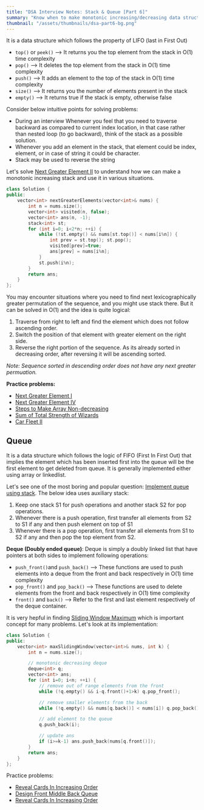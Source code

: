 ```yaml
---
title: "DSA Interview Notes: Stack & Queue [Part 6]"
summary: "Know when to make monotonic increasing/decreasing data structures"
thumbnail: "/assets/thumbnails/dsa-part6-bg.png"
---
```


<!-- date: 2024-03-09T09:19:14+05:30
tags: ["dsa", "interviews"]-->

It is a data structure which follows the property of LIFO (last in First Out)

- `top()` or `peek()` --> It returns you the top element from the stack in O(1) time complexity
- `pop()` --> It deletes the top element from the stack in O(1) time complexity
- `push()` --> It adds an element to the top of the stack in O(1) time complexity
- `size()` --> It returns you the number of elements present in the stack
- `empty()` --> It returns true if the stack is empty, otherwise false

Consider below intuitive points for solving problems:
- During an interview Whenever you feel that you need to traverse backward as compared to current index location, in that case rather than nested loop (to go backward), think of the stack as a possible solution.
- Whenever you add an element in the stack, that element could be index, element, or in case of string it could be character.
- Stack may be used to reverse the string


Let's solve [Next Greater Element II](https://leetcode.com/problems/next-greater-element-ii/) to understand how we can make a monotonic increasing stack and use it in various situations.

```cpp
class Solution {
public:
    vector<int> nextGreaterElements(vector<int>& nums) {
        int n = nums.size();
        vector<int> visited(n, false);
        vector<int> ans(n, -1);
        stack<int> st;
        for (int i=0; i<2*n; ++i) {
            while (!st.empty() && nums[st.top()] < nums[i%n]) {
                int prev = st.top(); st.pop();
                visited[prev]=true;
                ans[prev] = nums[i%n];
            }
            st.push(i%n);
        }
        return ans;
    }
};
```

You may encounter situations where you need to find next lexicographically greater permutation of the sequence, and you might use stack there. But it can be solved in O(1) and the idea is quite logical:
1. Traverse from right to left and find the element which does not follow ascending order.
2. Switch the position of that element with greater element on the right side.
3. Reverse the right portion of the sequence. As its already sorted in decreasing order, after reversing it will be ascending sorted.

_Note: Sequence sorted in descending order does not have any next greater permuation._

**Practice problems:**
- [Next Greater Element I](https://leetcode.com/problems/next-greater-element-i/)
- [Next Greater Element IV](https://leetcode.com/problems/next-greater-element-iv)
- [Steps to Make Array Non-decreasing](https://leetcode.com/problems/steps-to-make-array-non-decreasing/)
- [Sum of Total Strength of Wizards](https://leetcode.com/problems/sum-of-total-strength-of-wizards)
- [Car Fleet II](https://leetcode.com/problems/car-fleet-ii)


## Queue

It is a data structure which follows the logic of FIFO (First In First Out) that implies the element which has been inserted first into the queue will be the first element to get deleted from queue. It is generally implemented either using array or linkedlist.


Let's see one of the most boring and popular question: [Implement queue using stack](https://leetcode.com/problems/implement-queue-using-stacks). The below idea uses auxiliary stack:
1. Keep one stack S1 for push operations and another stack S2 for pop operations.
2. Whenever there is a push operation, first transfer all elements from S2 to S1 if any and then push element on top of S1
3. Whenever there is a pop operation, first transfer all elements from S1 to S2 if any and then pop the top element from S2.


**Deque (Doubly ended queue)**: Deque is simply a doubly linked list that have pointers at both sides to implement following operations:

- `push_front()`and `push_back()` --> These functions are used to push elements into a deque from the front and back respectively in O(1) time complexity
- `pop_front()` and `pop_back()` --> These functions are used to delete elements from the front and back respectively in O(1) time complexity
- `front()` and `back()` --> Refer to the first and last element respectively of the deque container.

It is very hepful in finding [Sliding Window Maximum](https://leetcode.com/problems/sliding-window-maximum) which is important concept for many problems. Let's look at its implementation:
```cpp
class Solution {
public:
    vector<int> maxSlidingWindow(vector<int>& nums, int k) {
        int n = nums.size();

        // monotonic decreasing deque
        deque<int> q;
        vector<int> ans;
        for (int i=0; i<n; ++i) {
            // remove out of range elements from the front
            while (!q.empty() && i-q.front()+1>k) q.pop_front();

            // remove smaller elements from the back
            while (!q.empty() && nums[q.back()] < nums[i]) q.pop_back();

            // add element to the queue
            q.push_back(i);

            // update ans
            if (i>=k-1) ans.push_back(nums[q.front()]);
        }
        return ans;
    }
};
```

Practice problems:
- [Reveal Cards In Increasing Order](https://leetcode.com/problems/reveal-cards-in-increasing-order/)
- [Design Front Middle Back Queue](https://leetcode.com/problems/design-front-middle-back-queue)
- [Reveal Cards In Increasing Order](https://leetcode.com/problems/reveal-cards-in-increasing-order/)
